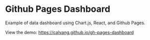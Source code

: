 # Github Pages Dashboard

Example of data dashboard using Chart.js, React, and Github Pages.

View the demo: https://calvang.github.io/gh-pages-dashboard